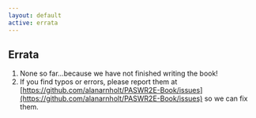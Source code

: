 ```yaml
---
layout: default
active: errata
---
```


<!-- Errata -->
<section>
  <div class="page-header" id="supplement">
    <h2>Errata</h2>
  </div>
  <div class="row">
    <div class="span10 offset1">
    <!-- Note that all Markdown content but be outdented, including the surrounding div -->
<div markdown="1">

1. None so far...because we have not finished writing the book!
2. If you find typos or errors, please report them at [https://github.com/alanarnholt/PASWR2E-Book/issues](https://github.com/alanarnholt/PASWR2E-Book/issues) so we can fix them.


</div>
    </div>
  </div>
</section>
